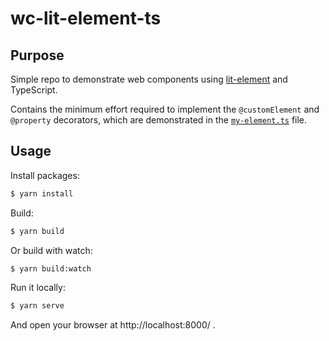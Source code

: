 # wc-lit-element-ts

## Purpose

Simple repo to demonstrate web components using [lit-element](https://lit-element.polymer-project.org/) and TypeScript.

Contains the minimum effort required to implement the `@customElement` and `@property` decorators, which are demonstrated in the [`my-element.ts`](./my-element.ts) file.

## Usage

Install packages:

```sh
$ yarn install
```

Build:

```sh
$ yarn build
```

Or build with watch:

```sh
$ yarn build:watch
```

Run it locally:

```sh
$ yarn serve
```

And open your browser at http://localhost:8000/ .